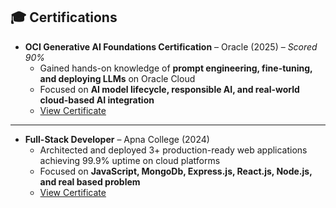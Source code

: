 ## 🎓 Certifications  

- **OCI Generative AI Foundations Certification** – Oracle (2025) – *Scored 90%*  
  - Gained hands-on knowledge of **prompt engineering, fine-tuning, and deploying LLMs** on Oracle Cloud  
  - Focused on **AI model lifecycle, responsible AI, and real-world cloud-based AI integration**  
  - [View Certificate]([https://www.example.com/your-certificate-link](https://github.com/albenusmurmu/Certifications/blob/main/eCertificate.pdf))
---    
- **Full-Stack Developer** – Apna College (2024)  
  - Architected and deployed 3+ production-ready web applications achieving 99.9% uptime on cloud platforms
  - Focused on **JavaScript, MongoDb, Express.js, React.js, Node.js, and real based problem**  
  - [View Certificate]([https://www.github.com/your-certificate-link](https://github.com/albenusmurmu/Certifications/blob/main/FullStack%20Development%20Certified.jpg))
